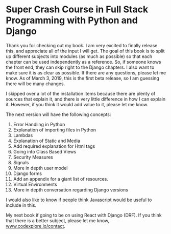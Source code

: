 # Super Crash Course in Full Stack Programming with Python and Django

Thank you for checking out my book.
I am very excited to finally release this, and appreciate all of the input I will get.
The goal of this book is to split up different subjects into modules (as much as possible) so that each chapter can be used independently as a reference.
So, if someone knows the front end, they can skip right to the Django chapters.
I also want to make sure it is as clear as possible.
If there are any questions, please let me know.
As of March 3, 2019, this is the first beta release, so I am guessing there will be many changes.

I skipped over a lot of the installation items because there are plenty of sources that explain it, and there is very little difference in how I can explain it.
However, if you think it would add value to it, please let me know.

The next version will have the following concepts:
1. Error Handling in Python
2. Explanation of importing files in Python
3. Lambdas
4. Explanation of Static and Media
5. Add required explanation for Html tags
6. Going into Class Based Views
7. Security Measures
8. Signals
9. More in depth user model
10. Django forms
11. Add an appendix for a giant list of resources.
12. Virtual Environments
13. More in depth conversation regarding Django versions

I would also like to know if people think Javascript would be useful to include in this.

My next book if going to be on using React with Django (DRF).
If you think that there is a better subject, please let me know, www.codexplore.io/contact.
